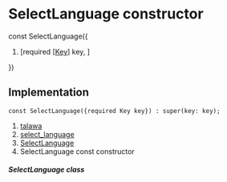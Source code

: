 
<div>

# SelectLanguage constructor

</div>


const SelectLanguage({

1.  [required
    [[Key](https://api.flutter.dev/flutter/foundation/Key-class.html)]
    key, ]

})



## Implementation

``` language-dart
const SelectLanguage({required Key key}) : super(key: key);
```







1.  [talawa](../../index.html)
2.  [select_language](../../views_pre_auth_screens_select_language/)
3.  [SelectLanguage](../../views_pre_auth_screens_select_language/SelectLanguage-class.html)
4.  SelectLanguage const constructor

##### SelectLanguage class








